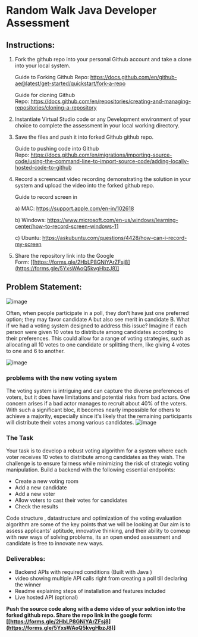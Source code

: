# Random Walk Java Developer Assessment

## Instructions:

1. Fork the github repo into your personal Github account and take a clone into your local system.
    
    Guide to Forking Github Repo: https://docs.github.com/en/github-ae@latest/get-started/quickstart/fork-a-repo
    
    Guide for cloning Github Repo: https://docs.github.com/en/repositories/creating-and-managing-repositories/cloning-a-repository
    
2. Instantiate Virtual Studio code or any Development environment of your choice to complete the assessment in your local working directory.
3. Save the files and push it into forked Github github repo.
    
    Guide to pushing code into Github Repo: https://docs.github.com/en/migrations/importing-source-code/using-the-command-line-to-import-source-code/adding-locally-hosted-code-to-github
    
4. Record a screencast video recording demonstrating the solution in your system and upload the video into the forked github repo.
    
    Guide to record screen in
    
    a) MAC: https://support.apple.com/en-in/102618
    
    b) Windows: https://www.microsoft.com/en-us/windows/learning-center/how-to-record-screen-windows-11
    
    c) Ubuntu: https://askubuntu.com/questions/4428/how-can-i-record-my-screen
    
5. Share the repository link into the Google Form: [[https://forms.gle/2HbLP8GNiYArZFsj8](https://forms.gle/5YxsWAoQ5kvgHbzJ8)]

## Problem Statement:
![image](https://github.com/user-attachments/assets/9a727d61-ad06-47fb-9701-c6aab1ac9eda)

Often, when people participate in a poll, they don’t have just one preferred option; they may favor candidate A but also see merit in candidate B. What if we had a voting system designed to address this issue? Imagine if each person were given 10 votes to distribute among candidates according to their preferences. This could allow for a range of voting strategies, such as allocating all 10 votes to one candidate or splitting them, like giving 4 votes to one and 6 to another.

![image](https://github.com/user-attachments/assets/9e5cac3b-32a1-4025-a6da-43630baf59c0)

### problems with the new voting system
The voting system is intriguing and can capture the diverse preferences of voters, but it does have limitations and potential risks from bad actors. One concern arises if a bad actor manages to recruit about 40% of the voters. With such a significant bloc, it becomes nearly impossible for others to achieve a majority, especially since it's likely that the remaining participants will distribute their votes among various candidates.
![image](https://github.com/user-attachments/assets/da36c897-bdfa-4648-bb2a-983f7c6b6f2b)

### The Task
Your task is to develop a robust voting algorithm for a system where each voter receives 10 votes to distribute among candidates as they wish. The challenge is to ensure fairness while minimizing the risk of strategic voting manipulation. Build a backend with the following essential endpoints:

- Create a new voting room
- Add a new candidate
- Add a new voter
- Allow voters to cast their votes for candidates
- Check the results

Code structure , datastructure and optimization of the voting evaluation algorithm are some of the key points that we will be looking at
Our aim is to assess applicants' aptitude, innovative thinking, and their ability to comeup with new ways of solving problems, its an open ended assessment and candidate is free to innovate new ways. 

### **Deliverables**:
  - Backend APIs with required conditions (Built with Java )
  - video showing multiple API calls right from creating a poll till declaring the winner
  - Readme explaining steps of installation and features included
  - Live hosted API (optional)

**Push the source code along with a demo video of your solution into the forked github repo. Share the repo link in the google form: [[https://forms.gle/2HbLP8GNiYArZFsj8](https://forms.gle/5YxsWAoQ5kvgHbzJ8)]**



